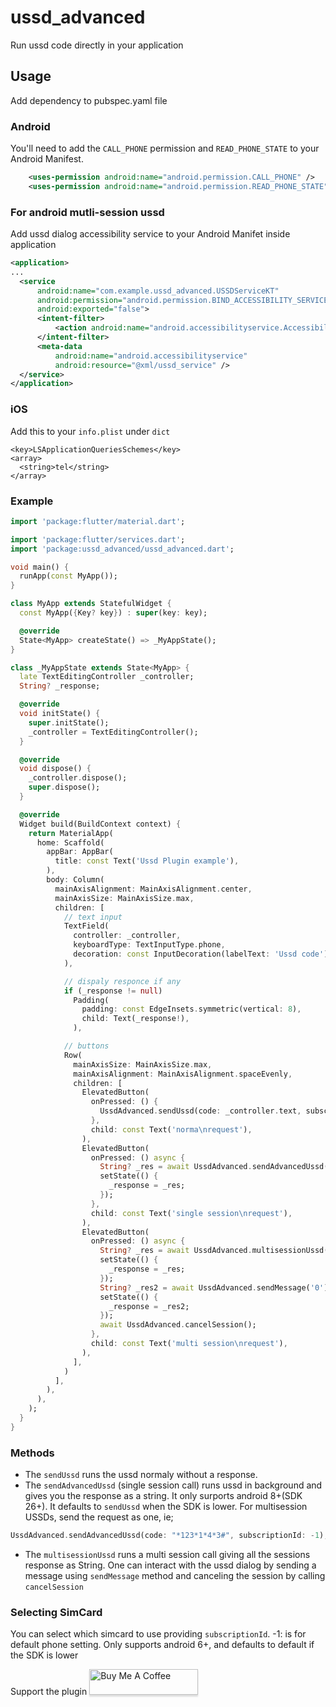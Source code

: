 # ussd_advanced

Run ussd code directly in your application

## Usage

Add dependency to pubspec.yaml file


### Android
You'll need to add the `CALL_PHONE` permission and `READ_PHONE_STATE` to your Android Manifest.
```XML
    <uses-permission android:name="android.permission.CALL_PHONE" />
    <uses-permission android:name="android.permission.READ_PHONE_STATE" />
```
### For android mutli-session ussd
Add ussd dialog accessibility service to your Android Manifet inside application
```XML
<application>
...
  <service
      android:name="com.example.ussd_advanced.USSDServiceKT"
      android:permission="android.permission.BIND_ACCESSIBILITY_SERVICE"
      android:exported="false">
      <intent-filter>
          <action android:name="android.accessibilityservice.AccessibilityService" />
      </intent-filter>
      <meta-data
          android:name="android.accessibilityservice"
          android:resource="@xml/ussd_service" />
  </service>
</application>
```

### iOS
Add this to your ```info.plist``` under ```dict``` 
```
<key>LSApplicationQueriesSchemes</key>
<array>
  <string>tel</string>
</array>
```

### Example
```dart
import 'package:flutter/material.dart';

import 'package:flutter/services.dart';
import 'package:ussd_advanced/ussd_advanced.dart';

void main() {
  runApp(const MyApp());
}

class MyApp extends StatefulWidget {
  const MyApp({Key? key}) : super(key: key);

  @override
  State<MyApp> createState() => _MyAppState();
}

class _MyAppState extends State<MyApp> {
  late TextEditingController _controller;
  String? _response;

  @override
  void initState() {
    super.initState();
    _controller = TextEditingController();
  }

  @override
  void dispose() {
    _controller.dispose();
    super.dispose();
  }

  @override
  Widget build(BuildContext context) {
    return MaterialApp(
      home: Scaffold(
        appBar: AppBar(
          title: const Text('Ussd Plugin example'),
        ),
        body: Column(
          mainAxisAlignment: MainAxisAlignment.center,
          mainAxisSize: MainAxisSize.max,
          children: [
            // text input
            TextField(
              controller: _controller,
              keyboardType: TextInputType.phone,
              decoration: const InputDecoration(labelText: 'Ussd code'),
            ),

            // dispaly responce if any
            if (_response != null)
              Padding(
                padding: const EdgeInsets.symmetric(vertical: 8),
                child: Text(_response!),
              ),

            // buttons
            Row(
              mainAxisSize: MainAxisSize.max,
              mainAxisAlignment: MainAxisAlignment.spaceEvenly,
              children: [
                ElevatedButton(
                  onPressed: () {
                    UssdAdvanced.sendUssd(code: _controller.text, subscriptionId: 1);
                  },
                  child: const Text('norma\nrequest'),
                ),
                ElevatedButton(
                  onPressed: () async {
                    String? _res = await UssdAdvanced.sendAdvancedUssd(code: _controller.text, subscriptionId: 1);
                    setState(() {
                      _response = _res;
                    });
                  },
                  child: const Text('single session\nrequest'),
                ),
                ElevatedButton(
                  onPressed: () async {
                    String? _res = await UssdAdvanced.multisessionUssd(code: _controller.text, subscriptionId: 1);
                    setState(() {
                      _response = _res;
                    });
                    String? _res2 = await UssdAdvanced.sendMessage('0');
                    setState(() {
                      _response = _res2;
                    });
                    await UssdAdvanced.cancelSession();
                  },
                  child: const Text('multi session\nrequest'),
                ),
              ],
            )
          ],
        ),
      ),
    );
  }
}

```

### Methods

- The `sendUssd` runs the ussd normaly without a response.
- The `sendAdvancedUssd` (single session call) runs ussd in background and gives you the response as a string. It only surports android 8+(SDK 26+). It defaults to `sendUssd` when the SDK is lower. For multisession USSDs, send the request as one, ie;
```dart
UssdAdvanced.sendAdvancedUssd(code: "*123*1*4*3#", subscriptionId: -1);
```

- The `multisessionUssd` runs a multi session call giving all the sessions response as String. One can interact with the ussd dialog by sending a message using `sendMessage` method and canceling the session by calling `cancelSession`

### Selecting SimCard
You can select which simcard to use providing `subscriptionId`.
-1: is for default phone setting.
Only supports android 6+, and defaults to default if the SDK is lower

Support the plugin <a href="https://www.buymeacoffee.com/EddieGenius" target="_blank"><img src="https://i.imgur.com/aV6DDA7.png" alt="Buy Me A Coffee" style="height: 41px !important;width: 174px !important; box-shadow: 0px 3px 2px 0px rgba(190, 190, 190, 0.5) !important;-webkit-box-shadow: 0px 3px 2px 0px rgba(190, 190, 190, 0.5) !important;" > </a>
